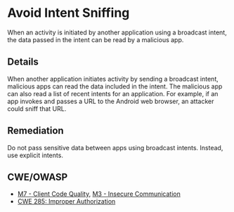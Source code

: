 # Avoid Intent Sniffing

When an activity is initiated by another application using a broadcast intent, the data passed in the intent can be read by a malicious app.

## Details

When another application initiates activity by sending a broadcast intent, malicious apps can read the data included in the intent. The malicious app can also read a list of recent intents for an application. For example, if an app invokes and passes a URL to the Android web browser, an attacker could sniff that URL.

## Remediation

Do not pass sensitive data between apps using broadcast intents. Instead, use explicit intents.

## CWE/OWASP

 * [M7 - Client Code Quality](https://www.owasp.org/index.php/Mobile_Top_10_2016-M7-Poor_Code_Quality), [M3 - Insecure Communication](https://www.owasp.org/index.php/Mobile_Top_10_2016-M2-Insecure_Data_Storage)
 * [CWE 285: Improper Authorization](http://cwe.mitre.org/data/definitions/285.html)
